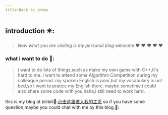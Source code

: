 ```yaml
---
title:Back to index
---
```

## introduction ✴️:
> *Now what you are visiting is my personal blog*
> welocme :heart: :heart: :heart: :heart: :heart:
### what i want to do 👣:
> i want to do lots of things,such as make my own game with C++,it's hard to me.
> i want to attend some Algorithm Competition during my colleague period.
> my spoken English is poor,but my vocabulary is not bed,so i want to pratice my English there.
> maybe sometime i could also share some code with you,haha,i still need to work hard.

this is my blog at bilibili🤟:[点击这里进入我的主页](https://space.bilibili.com/456404910?spm_id_from=333.1007.0.0)
so if you have some question,maybe you could chat with me by this blog.🐤:

